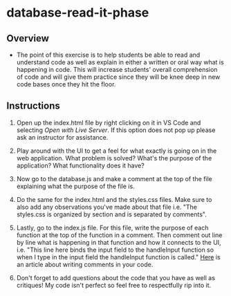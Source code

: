 # database-read-it-phase
## Overview
- The point of this exercise is to help students be able to read and understand code as well as explain in either a written or oral way what is happening in code. This will increase students' overall comprehension of code and will give them practice since they will be knee deep in new code bases once they hit the floor.

## Instructions
1. Open up the index.html file by right clicking on it in VS Code and selecting *Open with Live Server*. If this option does not pop up please ask an instructor for assistance.

2. Play around with the UI to get a feel for what exactly is going on in the web application. What problem is solved? What's the purpose of the application? What functionality does it have?

3. Now go to the database.js and make a comment at the top of the file explaining what the purpose of the file is.

4. Do the same for the index.html and the styles.css files. Make sure to also add any observations you've made about that file i.e. "The styles.css is organized by section and is separated by comments".

5. Lastly, go to the index.js file. For this file, write the purpose of each function at the top of the function in a comment. Then comment out line by line what is happening in that function and how it connects to the UI, i.e. "This line here binds the input field to the handleInput function so when I type in the input field the handleInput function is called." [Here](https://www.freecodecamp.org/news/code-comments-the-good-the-bad-and-the-ugly-be9cc65fbf83/) is an article about writing comments in your code.

6. Don't forget to add questions about the code that you have as well as critiques! My code isn't perfect so feel free to respectfully rip into it.
